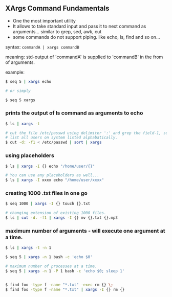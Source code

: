 ## XArgs Command Fundamentals


- One the most important utility
- It allows to take standard input and pass it to next command as arguments... similar to grep, sed, awk, cut
- some commands do not support piping. like echo, ls, find and so on...


syntax: `commandA | xargs commandB`


meaning: std-output of 'commandA' is supplied to 'commandB' in the from of arguments.


example:
```sh
$ seq 5 | xargs echo

# or simply

$ seq 5 xargs
```

### prints the output of ls command as arguments to echo

```sh
$ ls | xargs -t
```


```sh
# cut the file /etc/passwd using delimiter ':' and grep the field-1, sort-it, and pass it to xargs.
# list all users on system listed alphabatically.
$ cut -d: -f1 < /etc/passwd | sort | xargs
```

### using placeholders

```sh
$ ls | xargs -I {} echo "/home/user/{}"

# You can use any placeholders as well...
$ ls | xargs -I xxxx echo "/home/user/xxxx"
```

### creating 1000 .txt files in one go

```sh
$ seq 1000 | xargs -I {} touch {}.txt

# changing extension of existing 1000 files.
$ ls | cut -d. -f1 | xargs -I {} mv {}.txt {}.mp3
```

### maximum number of arguments - will execute one argument at a time.
```sh
$ ls | xargs -t -n 1

$ seq 5 | xargs -n 1 bash -c 'echo $0'

# maximum number of processes at a time.
$ seq 5 | xargs -n 1 -P 1 bash -c 'echo $0; sleep 1'


$ find foo -type f -name "*.txt" -exec rm {} \;
$ find foo -type f -name "*.txt" | xargs -I {} rm {}
```